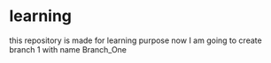 # learning
this repository is made for learning purpose 
now I am going to create branch 1 with name Branch_One

